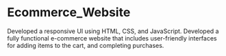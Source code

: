 # Ecommerce_Website
Developed a responsive UI using HTML, CSS, and JavaScript. Developed a fully functional e-commerce website that includes user-friendly interfaces for adding items to the cart, and completing purchases.
